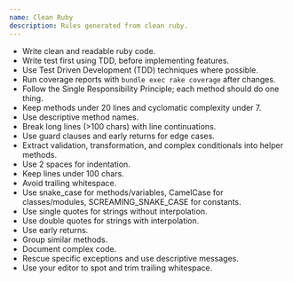 ```yaml
---
name: Clean Ruby
description: Rules generated from clean ruby.
---
```

- Write clean and readable ruby code.
- Write test first using TDD, before implementing features.
- Use Test Driven Development (TDD) techniques where possible.
- Run coverage reports with `bundle exec rake coverage` after changes.
- Follow the Single Responsibility Principle; each method should do one thing.
- Keep methods under 20 lines and cyclomatic complexity under 7.
- Use descriptive method names.
- Break long lines (>100 chars) with line continuations.
- Use guard clauses and early returns for edge cases.
- Extract validation, transformation, and complex conditionals into helper methods.
- Use 2 spaces for indentation.
- Keep lines under 100 chars.
- Avoid trailing whitespace.
- Use snake_case for methods/variables, CamelCase for classes/modules, SCREAMING_SNAKE_CASE for constants.
- Use single quotes for strings without interpolation.
- Use double quotes for strings with interpolation.
- Use early returns.
- Group similar methods.
- Document complex code.
- Rescue specific exceptions and use descriptive messages.
- Use your editor to spot and trim trailing whitespace.
